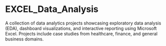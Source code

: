 # EXCEL_Data_Analysis
A collection of data analytics projects showcasing exploratory data analysis (EDA), dashboard visualizations, and interactive reporting using Microsoft Excel. Projects include case studies from healthcare, finance, and general business domains.

